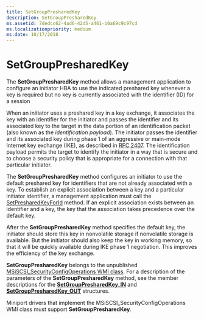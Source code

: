 ```yaml
---
title: SetGroupPresharedKey
description: SetGroupPresharedKey
ms.assetid: 7dedcc62-4ad6-42d5-a461-b0a69c9c97cd
ms.localizationpriority: medium
ms.date: 10/17/2018
---
```


# SetGroupPresharedKey


The **SetGroupPresharedKey** method allows a management application to configure an initiator HBA to use the indicated preshared key whenever a key is required but no key is currently associated with the identifier (ID) for a session

When an initiator uses a preshared key in a key exchange, it associates the key with an identifier for the initiator and passes the identifier and its associated key to the target in the data portion of an identification packet (also known as the *identification payload*). The initiator passes the identifier and its associated key during phase 1 of an aggressive or main-mode Internet key exchange (IKE), as described in [RFC 2407](https://go.microsoft.com/fwlink/p/?linkid=64840). The identification payload permits the target to identify the initiator in a way that is secure and to choose a security policy that is appropriate for a connection with that particular initiator.

The **SetGroupPresharedKey** method configures an initiator to use the default preshared key for identifiers that are not already associated with a key. To establish an explicit association between a key and a particular initiator identifier, a management application must call the [SetPresharedKeyForId](setpresharedkeyforid.md) method. If an explicit association exists between an identifier and a key, the key that the association takes precedence over the default key.

After the **SetGroupPresharedKey** method specifies the default key, the initiator should store this key in nonvolatile storage if nonvolatile storage is available. But the initiator should also keep the key in working memory, so that it will be quickly available during IKE phase 1 negotiation. This improves the efficiency of the key exchange.

**SetGroupPresharedKey** belongs to the unpublished [MSiSCSI\_SecurityConfigOperations WMI class](msiscsi-securityconfigoperations-wmi-class.md). For a description of the parameters of the **SetGroupPresharedKey** method, see the member descriptions for the [**SetGroupPresharedKey\_IN**](/windows-hardware/drivers/ddi/iscsiop/ns-iscsiop-_setgrouppresharedkey_in) and [**SetGroupPresharedKey\_OUT**](/windows-hardware/drivers/ddi/iscsiop/ns-iscsiop-_setgrouppresharedkey_out) structures.

Miniport drivers that implement the MSiSCSI\_SecurityConfigOperations WMI class must support **SetGroupPresharedKey**.

 

